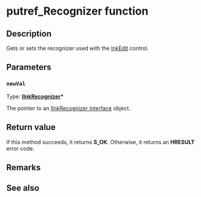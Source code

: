 # putref_Recognizer function

## Description

Gets or sets the recognizer used with the [InkEdit](https://learn.microsoft.com/windows/desktop/tablet/inkedit-control-reference) control.

## Parameters

### `newVal`

Type: **[IInkRecognizer](https://learn.microsoft.com/windows/win32/api/msinkaut/nn-msinkaut-iinkrecognizer)\***

The pointer to an [IInkRecognizer interface](https://learn.microsoft.com/windows/win32/api/msinkaut/nn-msinkaut-iinkrecognizer) object.

## Return value

If this method succeeds, it returns **S_OK**. Otherwise, it returns an **HRESULT** error code.

## Remarks

## See also